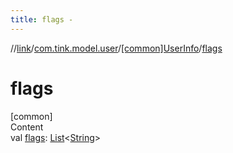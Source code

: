 ```yaml
---
title: flags -
---
```

//[link](../../index.md)/[com.tink.model.user](../index.md)/[[common]UserInfo](index.md)/[flags](flags.md)



# flags  
[common]  
Content  
val [flags](flags.md): [List](https://kotlinlang.org/api/latest/jvm/stdlib/kotlin.collections/-list/index.html)<[String](https://kotlinlang.org/api/latest/jvm/stdlib/kotlin/-string/index.html)>  



